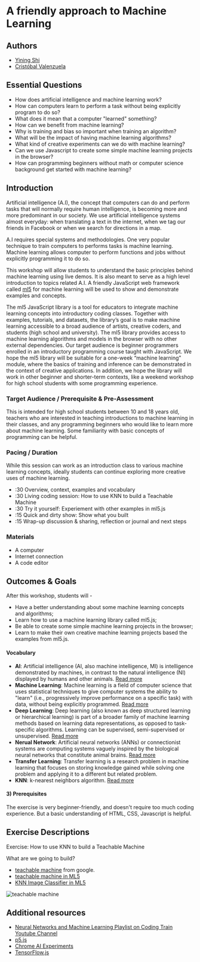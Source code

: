 # A friendly approach to Machine Learning

## Authors
- [Yining Shi](https://1023.io/)
- [Cristóbal Valenzuela](http://cvalenzuelab.com/)

## Essential Questions
- How does artificial intelligence and machine learning work?
- How can computers learn to perform a task without being explicitly program to do so?
- What does it mean that a computer "learned" something?
- How can we benefit from machine learning?
- Why is training and bias so important when training an algorithm?
- What will be the impact of having machine learning algorithms?
- What kind of creative experiments can we do with machine learning?
- Can we use Javascript to create some simple machine learning projects in the browser?
- How can programming beginners without math or computer science background get started with machine learning?

## Introduction
Artificial intelligence (A.I), the concept that computers can do and perform tasks that will normally require human intelligence, is becoming more and more predominant in our society. We use artificial intelligence systems almost everyday: when translating a text in the internet, when we tag our friends in Facebook or when we search for directions in a map. 

A.I requires special systems and methodologies. One very popular technique to train computers to performs tasks is machine learning. Machine learning allows computer to perform functions and jobs without explicitly programming it to do so. 

This workshop will allow students to understand the basic principles behind machine learning using live demos. It is also meant to serve as a high level introduction to topics related A.I. A friendly JavaScript web framework called [ml5](ml5js.github.io) for machine learning will be used to show and demonstrate examples and concepts.

The ml5 JavaScript library is a tool for educators to integrate machine learning concepts into introductory coding classes. Together with examples, tutorials, and datasets, the library’s goal is to make machine learning accessible to a broad audience of artists, creative coders, and students (high school and university). The ml5 library provides access to machine learning algorithms and models in the browser with no other external dependencies. Our target audience is beginner programmers enrolled in an introductory programming course taught with JavaScript. We hope the ml5 library will be suitable for a one-week “machine learning” module, where the basics of training and inference can be demonstrated in the context of creative applications. In addition, we hope the library will work in other beginner and shorter-term contexts, like a weekend workshop for high school students with some programming experience.

### Target Audience / Prerequisite & Pre-Assessment
This is intended for high school students between 10 and 18 years old, teachers who are interested in teaching introductions to machine learning in their classes, and any programming beginners who would like to learn more about machine learning. Some familiarity with basic concepts of programming can be helpful. 

### Pacing / Duration
While this session can work as an introduction class to various machine learning concepts, ideally students can continue exploring more creative uses of machine learning.

  - :30 Overview, context, examples and vocabulary
  - :30 Living coding session: How to use KNN to build a Teachable Machine
  - :30 Try it yourself: Experiement with other examples in ml5.js
  - :15 Quick and dirty show: Show what you built
  - :15 Wrap-up discussion & sharing, reflection or journal and next steps

### Materials
- A computer
- Internet connection
- A code editor

## Outcomes & Goals

After this workshop, students will - 
- Have a better understanding about some machine learning concepts and algorithms;
- Learn how to use a machine learning library called ml5.js;
- Be able to create some simple machine learning projects in the browser;
- Learn to make their own creative machine learning projects based the examples from ml5.js.

#### Vocabulary
* **AI**: Artificial intelligence (AI, also machine intelligence, MI) is intelligence demonstrated by machines, in contrast to the natural intelligence (NI) displayed by humans and other animals. [Read more](https://en.wikipedia.org/wiki/Artificial_intelligence)
* **Machine Learning**: Machine learning is a field of computer science that uses statistical techniques to give computer systems the ability to "learn" (i.e., progressively improve performance on a specific task) with data, without being explicitly programmed. [Read more](https://en.wikipedia.org/wiki/Machine_learning)
* **Deep Learning**: Deep learning (also known as deep structured learning or hierarchical learning) is part of a broader family of machine learning methods based on learning data representations, as opposed to task-specific algorithms. Learning can be supervised, semi-supervised or unsupervised. [Read more](https://en.wikipedia.org/wiki/Deep_learning)
* **Nerual Network**: Artificial neural networks (ANNs) or connectionist systems are computing systems vaguely inspired by the biological neural networks that constitute animal brains. [Read more](https://en.wikipedia.org/wiki/Artificial_neural_network)
* **Transfer Learning**: Transfer learning is a research problem in machine learning that focuses on storing knowledge gained while solving one problem and applying it to a different but related problem. 
* **KNN**: k-nearest neighbors algorithm. [Read more](https://en.wikipedia.org/wiki/K-nearest_neighbors_algorithm)
      
#### 3) Prerequisites 
The exercise is very beginner-friendly, and doesn't require too much coding experience. But a basic understanding of HTML, CSS, Javascript is helpful.

## Exercise Descriptions
Exercise: How to use KNN to build a Teachable Machine

What are we going to build? 
- [teachable machine](https://teachablemachine.withgoogle.com/) from google.
- [teachable machine in ML5](https://ml5js.github.io/demos/teachableMachine)
- [KNN Image Classifier in ML5](https://ml5js.github.io/docs/knn-image-example.html)

![teachable machine](https://ml5js.github.io/img/teachable.gif)

## Additional resources
- [Neural Networks and Machine Learning Playlist on Coding Train Youtube Channel](https://www.youtube.com/user/shiffman/playlists?shelf_id=16&view=50&sort=dd)
- [p5.js](https://p5js.org/)
- [Chrome AI Experiments](https://experiments.withgoogle.com/ai)
- [TensorFlow.js](https://js.tensorflow.org/)
